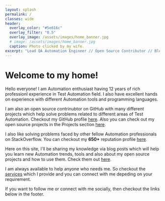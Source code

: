 ```yaml
---
layout: splash
permalink: /
classes: wide
header:
  overlay_color: "#5e616c"
  overlay_filter: "0.5"
  overlay_image: /assets/images/home_banner.jpg
  # image: /assets/images/home_banner.jpg
  caption: Photo clicked by my wife.
excerpt: "Lead QA Automation Engineer // Open Source Contributor // Blogger // Mentor<br /><small><i class='fas fa-map-marker-alt' aria-hidden='true'></i> Mumbai, India</small><br /><br /><br />"
---
```


# Welcome to my home!

Hello everyone! I am Automation enthusiast having 12 years of rich professionl experience in Test Automation field. I also have excellent hands on experience with different Automation tools and programming languages.

I am also an open source contrinubtor on GitHub with many different projects which help solve problems related to different areas of Test Automation. Checkout my GitHub profile [here][github]. Also you can check out my open source projects in the Projects section [here][project].

I also like solving problems faced by other fellow Automation professionals on StackOverflow. You can checkout my **650+** reputation profile [here][so].

Here on this site, I'll be sharing my knowledge via blog posts which will help you learn new Automation trends, tools and also about my open source projects and how to use them. Check them out [here][blog].

I am always available to help anyone who needs me. So checkout the [services][] which I provide and you can connect with me depeding on your requirement.

If you want to follow me or connect with me socially, then checkout the links below in the footer.

[github]: https://github.com/WasiqB
[so]: https://stackoverflow.com/users/5320558/wasiq-bhamla
[project]: /projects/
[services]: /services/
[blog]: /blogs/
